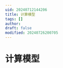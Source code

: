 ```yaml
---
uid: 20240712144206
title: 计算模型
tags: []
author: 
draft: false
modified: 20240726200705
---
```


# 计算模型
